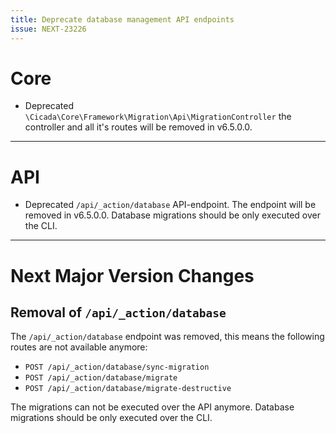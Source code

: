 ```yaml
---
title: Deprecate database management API endpoints
issue: NEXT-23226
---
```

# Core
* Deprecated `\Cicada\Core\Framework\Migration\Api\MigrationController` the controller and all it's routes will be removed in v6.5.0.0.
___
# API
* Deprecated `/api/_action/database` API-endpoint. The endpoint will be removed in v6.5.0.0. Database migrations should be only executed over the CLI.
___
# Next Major Version Changes
## Removal of `/api/_action/database`
The `/api/_action/database` endpoint was removed, this means the following routes are not available anymore:
* `POST /api/_action/database/sync-migration`
* `POST /api/_action/database/migrate`
* `POST /api/_action/database/migrate-destructive`

The migrations can not be executed over the API anymore. Database migrations should be only executed over the CLI.
